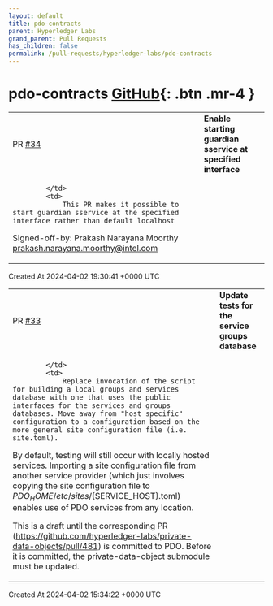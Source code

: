 ```yaml
---
layout: default
title: pdo-contracts
parent: Hyperledger Labs
grand_parent: Pull Requests
has_children: false
permalink: /pull-requests/hyperledger-labs/pdo-contracts
---
```


# pdo-contracts <span class="fs-3 right-align">[GitHub](https://github.com/hyperledger-labs/pdo-contracts){: .btn .mr-4 }</span>


<div>
    <table>
        <tr>
            <td>
                PR <a href="https://github.com/hyperledger-labs/pdo-contracts/pull/34" class=".btn">#34</a>
            </td>
            <td>
                <b>
                    Enable starting guardian sservice at specified interface
                </b>
            </td>
        </tr>
        <tr>
            <td>
                
            </td>
            <td>
                This PR makes it possible to start guardian sservice at the specified interface rather than default localhost

Signed-off-by: Prakash Narayana Moorthy <prakash.narayana.moorthy@intel.com>
            </td>
        </tr>
    </table>
    <div class="right-align">
        Created At 2024-04-02 19:30:41 +0000 UTC
    </div>
</div>

<div>
    <table>
        <tr>
            <td>
                PR <a href="https://github.com/hyperledger-labs/pdo-contracts/pull/33" class=".btn">#33</a>
            </td>
            <td>
                <b>
                    Update tests for the service groups database
                </b>
            </td>
        </tr>
        <tr>
            <td>
                
            </td>
            <td>
                Replace invocation of the script for building a local groups and services database with one that uses the public interfaces for the services and groups databases. Move away from "host specific" configuration to a configuration based on the more general site configuration file (i.e. site.toml).
    
By default, testing will still occur with locally hosted services. Importing a site configuration file from another service provider (which just involves copying the site configuration file to ${PDO_HOME}/etc/sites/${SERVICE_HOST}.toml) enables use of PDO services from any location.

This is a draft until the corresponding PR (https://github.com/hyperledger-labs/private-data-objects/pull/481) is committed to PDO. Before it is committed, the private-data-object submodule must be updated.
            </td>
        </tr>
    </table>
    <div class="right-align">
        Created At 2024-04-02 15:34:22 +0000 UTC
    </div>
</div>

